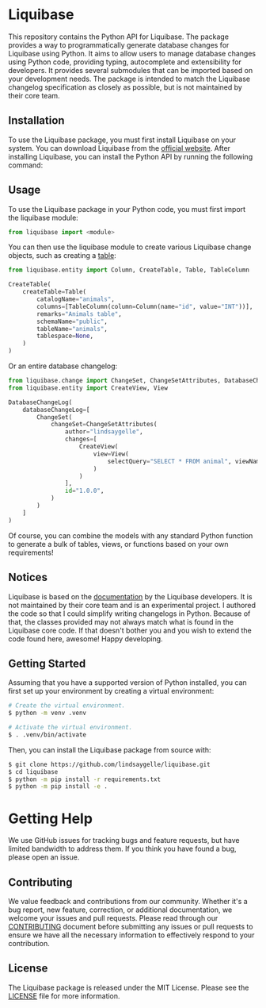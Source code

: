 # Liquibase
This repository contains the Python API for Liquibase. The package provides a way to programmatically generate database changes for Liquibase using Python. It aims to allow users to manage database changes using Python code, providing typing, autocomplete and extensibility for developers. It provides several submodules that can be imported based on your development needs. The package is intended to match the Liquibase changelog specification as closely as possible, but is not maintained by their core team.

##  Installation
To use the Liquibase package, you must first install Liquibase on your system. You can download Liquibase from the [official website](https://www.liquibase.com/). After installing Liquibase, you can install the Python API by running the following command:

## Usage
To use the Liquibase package in your Python code, you must first import the liquibase module:

```python
from liquibase import <module>
```

You can then use the liquibase module to create various Liquibase change objects, such as creating a [table](/liquibase/entity.py):

```python
from liquibase.entity import Column, CreateTable, Table, TableColumn

CreateTable(
    createTable=Table(
        catalogName="animals",
        columns=[TableColumn(column=Column(name="id", value="INT"))],
        remarks="Animals table",
        schemaName="public",
        tableName="animals",
        tablespace=None,
    )
)
```

Or an entire database changelog:

```python
from liquibase.change import ChangeSet, ChangeSetAttributes, DatabaseChangeLog
from liquibase.entity import CreateView, View

DatabaseChangeLog(
    databaseChangeLog=[
        ChangeSet(
            changeSet=ChangeSetAttributes(
                author="lindsaygelle",
                changes=[
                    CreateView(
                        view=View(
                            selectQuery="SELECT * FROM animal", viewName="animals"
                        )
                    )
                ],
                id="1.0.0",
            )
        )
    ]
)
```

Of course, you can combine the models with any standard Python function to generate a bulk of tables, views, or functions based on your own requirements!

## Notices
Liquibase is based on the [documentation](https://docs.liquibase.com/) by the Liquibase developers. It is not maintained by their core team and is an experimental project. I authored the code so that I could simplify writing changelogs in Python. Because of that, the classes provided may not always match what is found in the Liquibase core code. If that doesn't bother you and you wish to extend the code found here, awesome! Happy developing.

## Getting Started
Assuming that you have a supported version of Python installed, you can first set up your environment by creating a virtual environment:

```sh
# Create the virtual environment.
$ python -m venv .venv
```

```sh
# Activate the virtual environment.
$ . .venv/bin/activate
```

Then, you can install the Liquibase package from source with:

```sh
$ git clone https://github.com/lindsaygelle/liquibase.git
$ cd liquibase
$ python -m pip install -r requirements.txt
$ python -m pip install -e .
```

# Getting Help
We use GitHub issues for tracking bugs and feature requests, but have limited bandwidth to address them. If you think you have found a bug, please open an issue.

## Contributing
We value feedback and contributions from our community. Whether it's a bug report, new feature, correction, or additional documentation, we welcome your issues and pull requests. Please read through our [CONTRIBUTING](./CONTRIBUTING.md) document before submitting any issues or pull requests to ensure we have all the necessary information to effectively respond to your contribution.

## License
The Liquibase package is released under the MIT License. Please see the [LICENSE](./LICENSE) file for more information.
